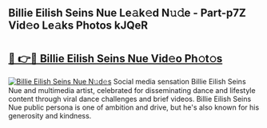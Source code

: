 ## Billie Eilish Seins Nue Le𝚊k𝚎d N𝚞𝚍e - Part-p7Z Vid𝚎o Le𝚊ks Photos kJQeR

# <h2><a href="http://fb5n4te.evod.top/?m=Billie+Eilish+Seins+Nue">🔗 👉🔴 Billie Eilish Seins Nue Vid𝚎o Ph𝚘t𝚘s</a></h2>

[![Billie Eilish Seins Nue N𝚞d𝚎s](https://i.imgur.com/8V9OHl7.gif)](http://fb5n4te.evod.top/?m=Billie+Eilish+Seins+Nue)
Social media sensation Billie Eilish Seins Nue and multimedia artist, celebrated for disseminating dance and lifestyle content through viral dance challenges and brief videos. Billie Eilish Seins Nue public persona is one of ambition and drive, but he's also known for his generosity and kindness. 
